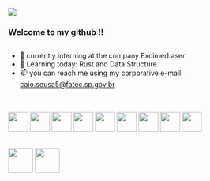 
<a href="https://github.com/Caio-sousaFatec"><img src="https://github.com/Caio-sousaFatec/Caio-sousaFatec/assets/111454312/5bd24314-e24b-496c-b09f-fbdaa1dbaa68"></a>

<h3> Welcome to my github !! </h3>

##

- 🔭 currently interning at the company ExcimerLaser
- 🌱 Learning today: Rust and Data Structure
- 📫 you can reach me using my corporative e-mail: caio.sousa5@fatec.sp.gov.br

<div> 
</div>
  <br>
   
<br>
<div>
  <img height="40em" src="https://img.shields.io/badge/Rust-black?style=for-the-badge&logo=rust&logoColor=#E57324"/>
  <img height="40em" src="https://img.shields.io/badge/Python-FFD43B?style=for-the-badge&logo=python&logoColor=blue"/>
  <img height="40em" src="https://img.shields.io/badge/React-20232A?style=for-the-badge&logo=react&logoColor=61DAFB"/>
  <img height="40em" src="https://img.shields.io/badge/MySQL-005C84?style=for-the-badge&logo=mysql&logoColor=white"/>
  <img height="40em" src="https://img.shields.io/badge/Spring_Boot-F2F4F9?style=for-the-badge&logo=spring-boot"/>
  <img height="40em" src="https://img.shields.io/badge/Pandas-2C2D72?style=for-the-badge&logo=pandas&logoColor=white"/>
  <img height="40em" src="https://img.shields.io/badge/Azure_DevOps-0078D7?style=for-the-badge&logo=azure-devops&logoColor=white"/>
  <img height="40em" src="https://img.shields.io/badge/java-%23ED8B00.svg?style=for-the-badge&logo=openjdk&logoColor=white"/>
  <img height="40em" src="https://img.shields.io/badge/Linux-FCC624?style=for-the-badge&logo=linux&logoColor=black"/>
  
</div>

  ##
  
<a href="https://www.linkedin.com/in/caio-sousa-75b631124" target="blank">  <img height="50em" src="https://img.shields.io/badge/LinkedIn-0077B5?style=for-the-badge&logo=linkedin&logoColor=white"></a>
<a href="https://www.instagram.com/caiotastico/" target="blank">  <img height="50em" src="https://img.shields.io/badge/Instagram-E4405F?style=for-the-badge&logo=instagram&logoColor=white"></a>

  
  ##
  
 
